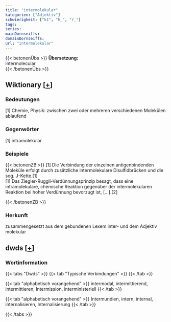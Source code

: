 ```yaml
---
title: "intermolekular"
kategorien: ["Adjektiv"]
schwierigkeit: ["k1", "h_", "r_"]
tags:
series:
mainDornseiffs:
domainDornseiffs:
url: "intermolekular"
---
```


{{< betonenÜbs >}}
**Übersetzung:**  
intermolecular  
{{< /betonenÜbs >}}

## Wiktionary [[+](https://de.wiktionary.org/wiki/intermolekular)]

### Bedeutungen
[1] Chemie, Physik: zwischen zwei oder mehreren verschiedenen Molekülen ablaufend  

### Gegenwörter
[1] intramolekular  

### Beispiele
{{< betonenZB >}}
[1] Die Verbindung der einzelnen antigenbindenden Moleküle erfolgt durch zusätzliche intermolekulare Disulfidbrücken und die sog. J-Kette.[1]  
[1] Das Ziegler-Ruggli-Verdünnungsprinzip besagt, dass eine intramolekulare, chemische Reaktion gegenüber der intermolekularen Reaktion bei hoher Verdünnung bevorzugt ist, […].[2]  

{{< /betonenZB >}}
### Herkunft
zusammengesetzt aus dem gebundenen Lexem inter- und dem Adjektiv molekular  



## dwds [[+](https://www.dwds.de/wb/intermolekular)]

### Wortinformation
{{< tabs "Dwds" >}}
{{< tab "Typische Verbindungen" >}}
{{< /tab >}}

{{< tab "alphabetisch vorangehend" >}}
intermodal, intermittierend, intermittieren, Intermission, interministeriell
{{< /tab >}}

{{< tab "alphabetisch vorangehend" >}}
Intermundien, intern, internal, internalisieren, Internalisierung
{{< /tab >}}

{{< /tabs >}}

